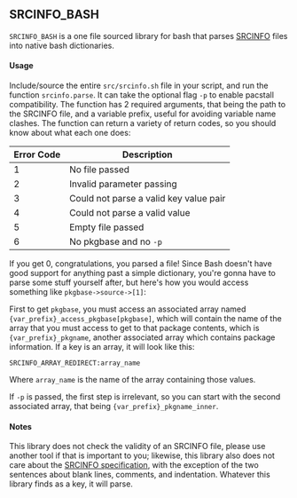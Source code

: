 ## SRCINFO_BASH

`SRCINFO_BASH` is a one file sourced library for bash that parses [SRCINFO](https://wiki.archlinux.org/title/.SRCINFO) files into native bash dictionaries.

#### Usage
Include/source the entire `src/srcinfo.sh` file in your script, and run the function `srcinfo.parse`. It can take the optional flag `-p` to enable pacstall compatibility. The function has 2 required arguments, that being the path to the SRCINFO file, and a variable prefix, useful for avoiding variable name clashes. The function can return a variety of return codes, so you should know about what each one does:

| Error Code | Description                            |
|------------|----------------------------------------|
| 1          | No file passed                         |
| 2          | Invalid parameter passing              |
| 3          | Could not parse a valid key value pair |
| 4          | Could not parse a valid value          |
| 5          | Empty file passed                      |
| 6          | No pkgbase and no `-p`                 |

If you get 0, congratulations, you parsed a file! Since Bash doesn't have good support for anything past a simple dictionary, you're gonna have to parse some stuff yourself after, but here's how you would access something like `pkgbase->source->[1]`:

First to get `pkgbase`, you must access an associated array named `{var_prefix}_access_pkgbase[pkgbase]`, which will contain the name of the array that you must access to get to that package contents, which is `{var_prefix}_pkgname`, another associated array which contains package information. If a key is an array, it will look like this:
```
SRCINFO_ARRAY_REDIRECT:array_name
```

Where `array_name` is the name of the array containing those values.

If `-p` is passed, the first step is irrelevant, so you can start with the second associated array, that being `{var_prefix}_pkgname_inner`.

#### Notes
This library does not check the validity of an SRCINFO file, please use another tool if that is important to you; likewise, this library also does not care about the [SRCINFO specification](https://wiki.archlinux.org/title/.SRCINFO#Specification), with the exception of the two sentences about blank lines, comments, and indentation. Whatever this library finds as a key, it will parse.
